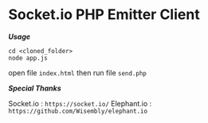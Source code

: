 Socket.io PHP Emitter Client 
===================

***Usage***

```
cd <cloned_folder>
node app.js
```
open file `index.html` then run file `send.php`

***Special Thanks***

Socket.io : ```https://socket.io/```
Elephant.io : ```https://github.com/Wisembly/elephant.io```